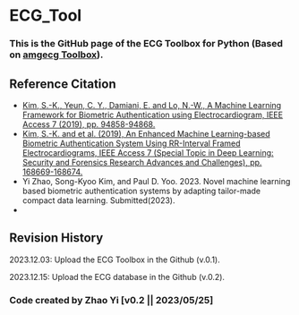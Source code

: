 # ECG_Tool
### This is the GitHub page of the ECG Toolbox for Python (Based on [amgecg Toolbox](https://github.com/amangkim/amgecg_toolbox?tab=readme-ov-file#youtube-demo-httpsyoutubetexym7gzz3c)).

## Reference Citation
   - [Kim, S.-K., Yeun, C. Y., Damiani, E. and Lo, N.-W., A Machine Learning Framework for Biometric Authentication using Electrocardiogram, IEEE Access 7 (2019), pp. 94858-94868.](https://ieeexplore.ieee.org/document/8756039)
   - [Kim, S.-K. and et al. (2019), An Enhanced Machine Learning-based Biometric Authentication System Using RR-Interval Framed Electrocardiograms, IEEE Access 7 (Special Topic in Deep Learning: Security and Forensics Research Advances and Challenges), pp. 168669-168674.](https://ieeexplore.ieee.org/document/8907884)
   - Yi Zhao, Song-Kyoo Kim, and Paul D. Yoo. 2023. Novel machine learning based biometric authentication systems by adapting tailor-made compact data learning. Submitted(2023).
   - 
## Revision History

2023.12.03: Upload the ECG Toolbox in the Github (v.0.1).

2023.12.15: Upload the ECG database in the Github (v.0.2).



### Code created by Zhao Yi [v0.2 || 2023/05/25]
